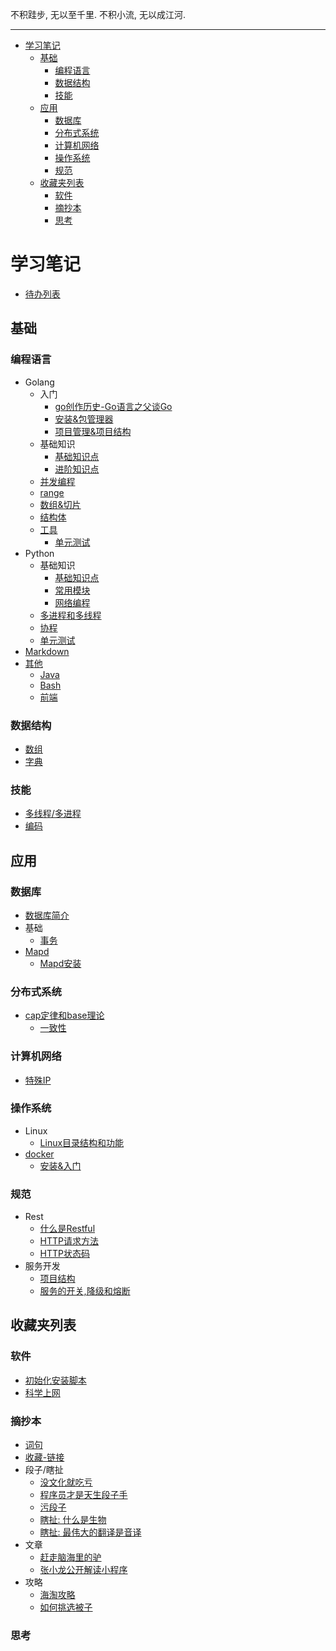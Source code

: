 不积跬步, 无以至千里. 不积小流, 无以成江河.

---
<!-- TOC -->

- [学习笔记](#学习笔记)
    - [基础](#基础)
        - [编程语言](#编程语言)
        - [数据结构](#数据结构)
        - [技能](#技能)
    - [应用](#应用)
        - [数据库](#数据库)
        - [分布式系统](#分布式系统)
        - [计算机网络](#计算机网络)
        - [操作系统](#操作系统)
        - [规范](#规范)
    - [收藏夹列表](#收藏夹列表)
        - [软件](#软件)
        - [摘抄本](#摘抄本)
        - [思考](#思考)

<!-- /TOC -->

# 学习笔记

- [待办列表](/todo.md)

## 基础
### 编程语言
- Golang
    - 入门
        - [go创作历史-Go语言之父谈Go](/basics/language/golang/start/why_go.md)
        - [安装&包管理器](/basics/language/golang/start/start.md)
        - [项目管理&项目结构](/basics/language/golang/start/temple.md)
    - 基础知识
        - [基础知识点](/basics/language/golang/base.md)
        - [进阶知识点](/basics/language/golang/advanced.md)
    - [并发编程](/basics/language/golang/concurrent.md)
    - [range](/basics/language/golang/range.md)
    - [数组&切片](/basics/language/golang/array_slice.md)
    - [结构体](/basics/language/golang/struct.md)
    - [工具](/basics/language/golang/tools)
        - [单元测试](/basics/language/golang/tools/utilTest.md)
- Python
    - 基础知识
        - [基础知识点](/basics/language/python/sec1_basis.md)
        - [常用模块](/basics/language/python/sec2_module.md)
        - [网络编程](/basics/language/python/sec3_network.md)
    - [多进程和多线程](/basics/language/python/thread_process.md)
    - [协程](/basics/language/python/coroutines.md)
    - [单元测试](/basics/language/python/sec4_unitTest.md)
- [Markdown](/basics/language/markdown/markdown.md)
- [其他](/basics/language/markdown/markdown.md)
    - [Java](/basics/language/java/)
    - [Bash](/basics/language/bash/)
    - [前端](/basics/language/html/)

### 数据结构
- [数组](/basics/dataStructure/Array.md)
- [字典](/basics/dataStructure/Map.md)

### 技能
- [多线程/多进程](/basics/skill/thread_process.md)
- [编码](/basics/skill/encode/Encode_0.md)

## 应用
### 数据库
- [数据库简介](/application/database/readme.md)
- 基础
    - [事务](/application/database/basics/transaction.md)
- [Mapd](/application/database/mapd/Mapd.md)
    - [Mapd安装](/application/database/mapd/InstallMapd.md)

### 分布式系统
- [cap定律和base理论](/application/distributed_system/cap_base.md)
    - [一致性](/application/distributed_system/consistency.md)
### 计算机网络
- [特殊IP](/application/network/special_ip.md)

### 操作系统
- Linux
    - [Linux目录结构和功能](/application/os/linux_cmd/dirstructure.md)
- [docker](/application/os/lxc/docker/summary.md)
    - [安装&入门](/application/os/lxc/docker/how_to_use.md)

### 规范
- Rest
    - [什么是Restful](/application/standard/rest/restful.md)
    - [HTTP请求方法](/application/standard/rest/HTTP_request_methods.md)
    - [HTTP状态码](/application/standard/rest/HTTP_status_code.md)
- 服务开发
    - [项目结构](/application/standard/service/project_structure.md)
    - [服务的开关,降级和熔断](/application/standard/service/demotion.md)

## 收藏夹列表
### 软件
- [初始化安装脚本](/collect/aweone/soft/init_soft.sh)
- [科学上网](/collect/aweone/soft/shadowsocks.md)

### 摘抄本
- [词句](/collect/litera/COPY/Word.md)
- [收藏-链接](/collect/litera/COPY/Movie.md)
- 段子/瞎扯
    - [没文化就吃亏](/collect/litera/FUN/MustStudy.md)
    - [程序员才是天生段子手](/collect/litera/FUN/Programmer.md)
    - [污段子](/collect/litera/FUN/DirtyJoke.md)
    - [瞎扯: 什么是生物](/collect/litera/FUN/WhatsIt.md)
    - [瞎扯: 最伟大的翻译是音译](/collect/litera/FUN/LessIsMore.md)
- 文章
    - [赶走脑海里的驴](/collect/litera/ARTICLE/StayClam.md)
    - [张小龙公开解读小程序](/collect/litera/ARTICLE/WhatsApp.md)
- 攻略
    - [海淘攻略](/collect/litera/RESEARCH/HowGoSea.md)
    - [如何挑选被子](/collect/litera/RESEARCH/HowChooseCover.md)

### 思考